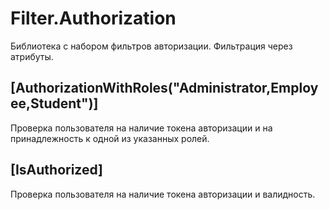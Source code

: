 # Filter.Authorization #

Библиотека с набором фильтров авторизации. 
Фильтрация через атрибуты.

## [AuthorizationWithRoles("Administrator,Employee,Student")] ##

Проверка пользователя на наличие токена авторизации и на принадлежность к одной из указанных ролей.

## [IsAuthorized] ##

Проверка пользователя на наличие токена авторизации и валидность.
